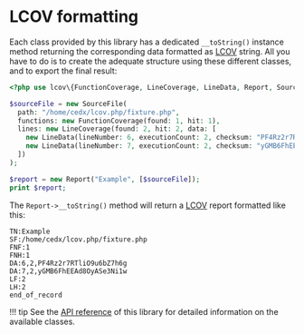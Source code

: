 # LCOV formatting
Each class provided by this library has a dedicated `__toString()` instance method returning the corresponding data
formatted as [LCOV](https://github.com/linux-test-project/lcov) string.
All you have to do is to create the adequate structure using these different classes, and to export the final result:

```php
<?php use lcov\{FunctionCoverage, LineCoverage, LineData, Report, SourceFile};

$sourceFile = new SourceFile(
  path: "/home/cedx/lcov.php/fixture.php",
  functions: new FunctionCoverage(found: 1, hit: 1),
  lines: new LineCoverage(found: 2, hit: 2, data: [
    new LineData(lineNumber: 6, executionCount: 2, checksum: "PF4Rz2r7RTliO9u6bZ7h6g"),
    new LineData(lineNumber: 7, executionCount: 2, checksum: "yGMB6FhEEAd8OyASe3Ni1w")
  ])
);

$report = new Report("Example", [$sourceFile]);
print $report;
```

The `Report->__toString()` method will return a [LCOV](https://github.com/linux-test-project/lcov) report formatted like this:

```lcov
TN:Example
SF:/home/cedx/lcov.php/fixture.php
FNF:1
FNH:1
DA:6,2,PF4Rz2r7RTliO9u6bZ7h6g
DA:7,2,yGMB6FhEEAd8OyASe3Ni1w
LF:2
LH:2
end_of_record
```

!!! tip
    See the [API reference](../api/) of this library for detailed information on the available classes.
